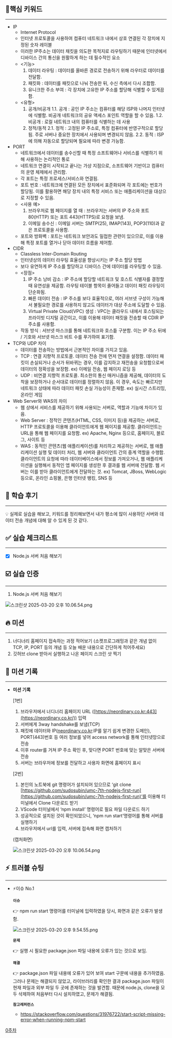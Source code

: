 ## 🎯핵심 키워드

---
</aside>

- IP
    - Internet Protocol
    - 인터넷 프로토콜을 사용하여 컴퓨터 네트워크 내에서 상호 연결된 각 장치에 지정된 숫자 레이블
    - 이러한 IP주소는 데이터 채킷을 의도한 목적지로 라우팅하기 때문에 인터넷에서 디바이스 간의 통신을 원활하게 하는 데 필수적인 요소
    - <기능>
        1. 데이터 라우팅 : 데이터를 올바른 경로로 전송하기 위해 라우터로 데이터를 전달함.
        2. 패킷화 : 데이터를 패킷으로 나눠 전송한 뒤, 수신 측에서 다시 조합함.
        3. 유니크한 주소 부여 : 각 장치에 고유한 IP 주소를 할당해 식별할 수 있게끔 함.
    - <유형>
        1. 공개/비공개
        1.1. 공개 : 공인 IP 주소는 컴퓨터를 해당 ISP와 나머지 인터넷에 식별함. 비공개 네트워크의 공유 액세스 포인트 역할을 할 수 있음.
        1.2. 비공개 : 로컬 네트워크 내의 컴퓨터를 식별하는 데 사용
        2. 정적/동적
        2.1. 정적 : 고정된 IP 주소로, 특정 컴퓨터에 반영구적으로 할당됨. 주로 서버나 중요한 장치에서 사용되며 변경되지 않음.
        2.2. 동적 : ISP에 의해 자동으로 할당되며 필요에 따라 변경 가능함.
- PORT
    - 네트워크에서 데이터를 송수신할 때 특정 소프트웨어나 서비스를 식별하기 위해 사용하는 논리적인 통로
    - 네트워크 연결이 시작되고 끝나는 가상 지점으로, 소프트웨어 기반이고 컴퓨터의 운영 체제에서 관리함.
    - 각 포트는 특정 프로세스/서비스와 연결됨.
    - 포트 번호 : 네트워크에 연결된 모든 장치에서 표준화되며 각 포트에는 번호가 할당됨. 이를 활용하면 해당 장치 내의 특정 서비스 또는 애플리케이션을 대상으로 지정할 수 있음.
    - <사용 예>
        1. 브라우저로 웹 페이지를 열 때 : 브라우저는 서버의 IP 주소와 포트 80(HTTP) 또는 포트 443(HTTPS)로 요청을 보냄.
        2. 이메일 송수신 : 이메일 서버는 SMTP(25), IMAP(143), POP3(110)과 같은 프로토콜을 사용함.
    - 포트와 방화벽 : 포트는 네트워크 보안과도 밀접한 관련이 있으므로, 이를 이용해 특정 포트를 열거나 닫아 데이터 흐름을 제어함.
- CIDR
    - Classless Inter-Domain Routing
    - 인터넷상의 데이터 라우팅 효율성을 향상시키는 IP 주소 할당 방법
    - 보다 유연하게 IP 주소를 할당하고 디바이스 간에 데이터를 라우팅할 수 있음.
    - <장점>
        1. IP 주소 낭비 감소 : IP 주소에 할당할 네트워크 및 호스트 식별자를 결정할 때 유연성을 제공함. 라우팅 테이블 항목이 줄어들고 데이터 패킷 라우팅이 단순화됨.
        2. 빠른 데이터 전송 : IP 주소를 보다 효율적으로, 여러 서브넷 구성이 가능해서 불필요한 경로를 사용하지 않고도 데이터가 대상 주소에 도달할 수 있음.
        3. Virtual Private Cloud(VPC) 생성 : VPC는 클라우드 내에서 호스팅되는 프라이빗 디지털 공간이고, 이를 이용해 데이터 패킷을 전송할 때 CDIR IP 주소를 사용함.
    - 작동 방식 : 서브넷 마스크를 통해 네트워크와 호스틑 구분함. 이는 IP 주소 뒤에 / 기호와 서브넷 마스크 비트 수를 푸가하여 표기함.
- TCP와 UDP 차이
    - 데이터를 전송하는 방법에서 근본적인 차이를 가지고 있음.
    - TCP : 연결 지향적 프로토콜. 데이터 전송 전에 먼저 연결을 설정함. 데이터 패킷이 손실되거나 순서가 뒤바뀌는 경우, 이를 감지하고 재전송을 요청함으로써 데이터의 정확성을 보장함. ex) 이메일 전송, 웹 페이지 로딩 등
    - UDP : 비연결 지향적 프로토콜. 최소한의 통신 매커니즘을 제공해, 데이터의 도착을 보장하거나 순서대로 데이터를 정렬하지 않음. 이 경우, 속도는 빠르지만 네트워크 상태에 따라 데이터 패킷 손실 가능성이 존재함. ex) 실시간 스트리밍, 온라인 게임
- Web Server와 WAS의 차이
    - 웹 상에서 서비스를 제공하기 위해 사용되는 서버로, 역할과 기능에 차이가 있음.
    - Web Server : 정적인 콘텐츠(HTML, CSS, 이미지 등)을 제공하는 서버로, HTTP 프로토콜을 이용해 클라이언트에게 웹 페이지를 제공함. 클라이언트는 URL을 통해 웹 페이지를 요청함. ex) Apache, Nginx 등으로, 홈페이지, 블로그, 사이트 등
    - WAS : 동적인 콘텐츠(웹 애플리케이션)를 처리하고 제공하는 서버로, 웹 애플리케이션 실행 및 데이터 처리, 웹 서버와 클라이언트 간의 중계 역할을 수행함. 클라이언트의 요청에 따라 데이터베이스에서 정보를 가져오거나, 웹 애플리케이션을 실행해서 동적인 엡 페이지를 생성한 후 결과를 웹 서버에 전달함. 웹 서버는 이를 받아 클라이언트에게 전달하는 것. ex) Tomcat, JBoss, WebLogic 등으로, 온라인 쇼핑몰, 은행 인터넷 뱅킹, SNS 등

## 📢 학습 후기

---

<aside>
💡 실제로 실습을 해보고, 키워드를 정리해보면서 내가 평소에 많이 사용하던 서버와 데이터 전송 개념에 대해 알 수 있게 된 것 같다.

</aside>

## ✅ 실습 체크리스트

---

- [x]  Node.js 서버 처음 해보기

## ☑️ 실습 인증

---

1. Node.js 서버 처음 해보기

![스크린샷 2025-03-20 오후 10.06.54.png](Chapter%200%20%E1%84%89%E1%85%A5%E1%84%87%E1%85%A5%20%E1%84%8E%E1%85%A5%E1%84%8B%E1%85%B3%E1%86%B7%20%E1%84%92%E1%85%A2%E1%84%87%E1%85%A9%E1%84%80%E1%85%B5%201b7b57f4596b808e86c2dd32c0989966/%E1%84%89%E1%85%B3%E1%84%8F%E1%85%B3%E1%84%85%E1%85%B5%E1%86%AB%E1%84%89%E1%85%A3%E1%86%BA_2025-03-20_%E1%84%8B%E1%85%A9%E1%84%92%E1%85%AE_10.06.54.png)

## 🔥 미션

---

1. 너디너리 홈페이지 접속하는 과정 적어보기 (소켓프로그래밍과 같은 개념 없이 TCP, IP, PORT 등의 개념 등 오늘 배운 내용으로 간단하게 적어주세요)
2. 깃허브 clone 받아서 실행하고 나온 페이지 스크린 샷 찍기

## 💪 미션 기록

---

</aside>

- **미션 기록**
    
    [1번]
    
    1. 브라우저에서 너디너리 홈페이지 URL ([https://neordinary.co.kr:443](https://neordinary.co.kr/)) 입력
    2. 서버에게 3way handshake를 보냄(TCP)
    3. 패킷에 데이터와 IP([neordinary.co.kr](http://neordinary.co.kr/):IP를 알기 쉽게 변경한 도메인), PORT(443)번호 등 여러 정보를 넣어 access network를 통해 인터넷망으로 전송
    4. 이후 router를 거쳐 IP 주소 확인 후, 맞다면 PORT 번호에 맞는 알맞은 서버에 전송
    5. 서버는 브라우저에 정보를 전달하고 사용자 화면에 홈페이지 표시
    
    [2번]
    
    1. 본인의 노트북에 git 명령어가 설치되어 있으므로 ‘git clone [https://github.com/sudosubin/umc-7th-nodejs-first-run](https://github.com/sudosubin/umc-7th-nodejs-first-run)’를 이용해 터미널에서 Clone 다운로드 받기
    2. VScode 터미널에서 ‘npm install’ 명령어로 필요 파일 다운로드 하기
    3. 성공적으로 설치된 것이 확인되었으니, ‘npm run start’명령어를 통해 서버를 실행하기
    4. 브라우저에서 url를 입력, 서버에 접속해 화면 캡처하기
    
    (캡처화면)
    
    ![스크린샷 2025-03-20 오후 10.06.54.png](Chapter%200%20%E1%84%89%E1%85%A5%E1%84%87%E1%85%A5%20%E1%84%8E%E1%85%A5%E1%84%8B%E1%85%B3%E1%86%B7%20%E1%84%92%E1%85%A2%E1%84%87%E1%85%A9%E1%84%80%E1%85%B5%201b7b57f4596b808e86c2dd32c0989966/%E1%84%89%E1%85%B3%E1%84%8F%E1%85%B3%E1%84%85%E1%85%B5%E1%86%AB%E1%84%89%E1%85%A3%E1%86%BA_2025-03-20_%E1%84%8B%E1%85%A9%E1%84%92%E1%85%AE_10.06.54%201.png)
    

## ⚡ 트러블 슈팅

---

</aside>

- ⚡이슈 No.1
    
    **`이슈`**
    
    👉 npm run start 명령어를 터미널에 입력하였을 당시, 화면과 같은 오류가 발생함.
    
    ![스크린샷 2025-03-20 오후 9.54.55.png](Chapter%200%20%E1%84%89%E1%85%A5%E1%84%87%E1%85%A5%20%E1%84%8E%E1%85%A5%E1%84%8B%E1%85%B3%E1%86%B7%20%E1%84%92%E1%85%A2%E1%84%87%E1%85%A9%E1%84%80%E1%85%B5%201b7b57f4596b808e86c2dd32c0989966/%E1%84%89%E1%85%B3%E1%84%8F%E1%85%B3%E1%84%85%E1%85%B5%E1%86%AB%E1%84%89%E1%85%A3%E1%86%BA_2025-03-20_%E1%84%8B%E1%85%A9%E1%84%92%E1%85%AE_9.54.55.png)
    
    **`문제`**
    
    👉 실행 시 필요한 package.json 파일 내용에 오류가 있는 것으로 보임.
    
    **`해결`**
    
    👉  package.json 파일 내용에 오류가 있어 보여 start 구문에 내용을 추가하였음. 그러나 문제는 해결되지 않았고, 라이브러리를 확인한 결과 package.json 파일이 현재 파일과 외부 파일 두 곳에 존재하는 것을 발견함. 때문에 node.js, clone을 모두 삭제하여 처음부터 다시 설치하였고, 문제가 해결됨.
    
    **`참고레퍼런스`**
    
    - https://stackoverflow.com/questions/31976722/start-script-missing-error-when-running-npm-start

[0주차](Chapter%200%20%E1%84%89%E1%85%A5%E1%84%87%E1%85%A5%20%E1%84%8E%E1%85%A5%E1%84%8B%E1%85%B3%E1%86%B7%20%E1%84%92%E1%85%A2%E1%84%87%E1%85%A9%E1%84%80%E1%85%B5%201b7b57f4596b808e86c2dd32c0989966/0%E1%84%8C%E1%85%AE%E1%84%8E%E1%85%A1%201b7b57f4596b81d18186e901eb593e29.csv)